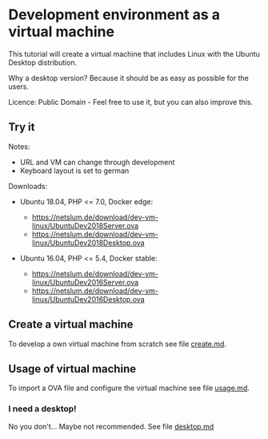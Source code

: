 # Development environment as a virtual machine

This tutorial will create a virtual machine that includes Linux with the Ubuntu Desktop distribution.

Why a desktop version? Because it should be as easy as possible for the users.

Licence: Public Domain - Feel free to use it, but you can also improve this.

## Try it

Notes:

* URL and VM can change through development
* Keyboard layout is set to german

Downloads:

* Ubuntu 18.04, PHP <= 7.0, Docker edge:
  - https://netslum.de/download/dev-vm-linux/UbuntuDev2018Server.ova
  - https://netslum.de/download/dev-vm-linux/UbuntuDev2018Desktop.ova

* Ubuntu 16.04, PHP <= 5.4, Docker stable:
  - https://netslum.de/download/dev-vm-linux/UbuntuDev2016Server.ova
  - https://netslum.de/download/dev-vm-linux/UbuntuDev2016Desktop.ova

## Create a virtual machine

To develop a own virtual machine from scratch see file [create.md](create.md).

## Usage of virtual machine

To import a OVA file and configure the virtual machine see file [usage.md](usage.md).

### I need a desktop!

No you don't... Maybe not recommended. See file [desktop.md](desktop.md)
